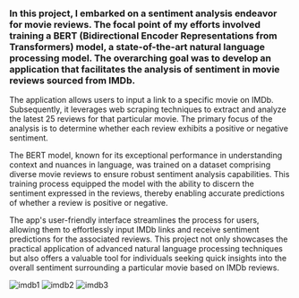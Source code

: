 ### In this project, I embarked on a sentiment analysis endeavor for movie reviews. The focal point of my efforts involved training a BERT (Bidirectional Encoder Representations from Transformers) model, a state-of-the-art natural language processing model. The overarching goal was to develop an application that facilitates the analysis of sentiment in movie reviews sourced from IMDb.

The application allows users to input a link to a specific movie on IMDb. Subsequently, it leverages web scraping techniques to extract and analyze the latest 25 reviews for that particular movie. The primary focus of the analysis is to determine whether each review exhibits a positive or negative sentiment.

The BERT model, known for its exceptional performance in understanding context and nuances in language, was trained on a dataset comprising diverse movie reviews to ensure robust sentiment analysis capabilities. This training process equipped the model with the ability to discern the sentiment expressed in the reviews, thereby enabling accurate predictions of whether a review is positive or negative.

The app's user-friendly interface streamlines the process for users, allowing them to effortlessly input IMDb links and receive sentiment predictions for the associated reviews. This project not only showcases the practical application of advanced natural language processing techniques but also offers a valuable tool for individuals seeking quick insights into the overall sentiment surrounding a particular movie based on IMDb reviews.


![imdb1](https://github.com/niclas-svanstrom/imdb_review_scraper_sentiment/assets/112870335/525201a7-bd27-4a34-82b7-377f1d7d07da)
![imdb2](https://github.com/niclas-svanstrom/imdb_review_scraper_sentiment/assets/112870335/dbde9a12-dd7e-4726-8713-c29d56cf87cd)
![imdb3](https://github.com/niclas-svanstrom/imdb_review_scraper_sentiment/assets/112870335/39af10c1-ffb5-47fe-a668-044dabe277da)
